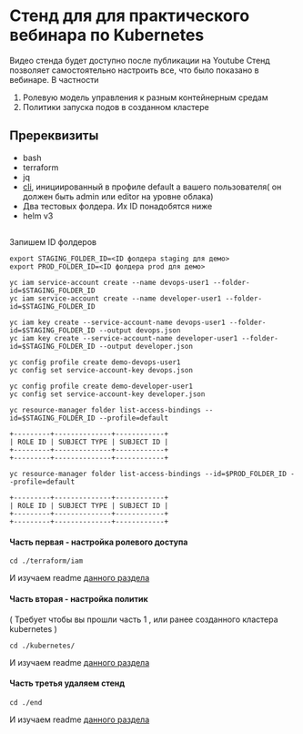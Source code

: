 # Стенд для для практического вебинара по Kubernetes

Видео стенда будет доступно после публикации на Youtube
Стенд позволяет самостоятельно настроить все, что было показано в вебинаре. В частности

1) Ролевую модель управления к разным контейнерным средам
2) Политики запуска подов в созданном кластере


## Пререквизиты

- bash
- terraform
- jq
- [cli](https://cloud.yandex.ru/docs/cli/operations/install-cli), инициированный в профиле default а вашего пользователя( он должен быть admin или editor на уровне облака)
- Два тестовых фолдера. Их ID понадобятся ниже
- helm v3

## 
Запишем ID фолдеров

```
export STAGING_FOLDER_ID=<ID фолдера staging для демо>
export PROD_FOLDER_ID=<ID фолдера prod для демо>
```

```
yc iam service-account create --name devops-user1 --folder-id=$STAGING_FOLDER_ID
yc iam service-account create --name developer-user1 --folder-id=$STAGING_FOLDER_ID

yc iam key create --service-account-name devops-user1 --folder-id=$STAGING_FOLDER_ID --output devops.json
yc iam key create --service-account-name developer-user1 --folder-id=$STAGING_FOLDER_ID --output developer.json
```
```
yc config profile create demo-devops-user1
yc config set service-account-key devops.json

yc config profile create demo-developer-user1
yc config set service-account-key developer.json
```

```
yc resource-manager folder list-access-bindings --id=$STAGING_FOLDER_ID --profile=default

+---------+--------------+------------+
| ROLE ID | SUBJECT TYPE | SUBJECT ID |
+---------+--------------+------------+
+---------+--------------+------------+

yc resource-manager folder list-access-bindings --id=$PROD_FOLDER_ID --profile=default

+---------+--------------+------------+
| ROLE ID | SUBJECT TYPE | SUBJECT ID |
+---------+--------------+------------+
+---------+--------------+------------+
```

#### Часть первая - настройка ролевого доступа 

```
cd ./terraform/iam
```

И изучаем readme [данного раздела](./terraform/iam/)

#### Часть вторая - настройка политик

( Требует чтобы вы прошли часть 1 , или ранее созданного кластера kubernetes )

```
cd ./kubernetes/
```

И изучаем readme [данного раздела](./kubernetes/)

#### Часть третья удаляем стенд

```
cd ./end
```

И изучаем readme [данного раздела](./end/)

